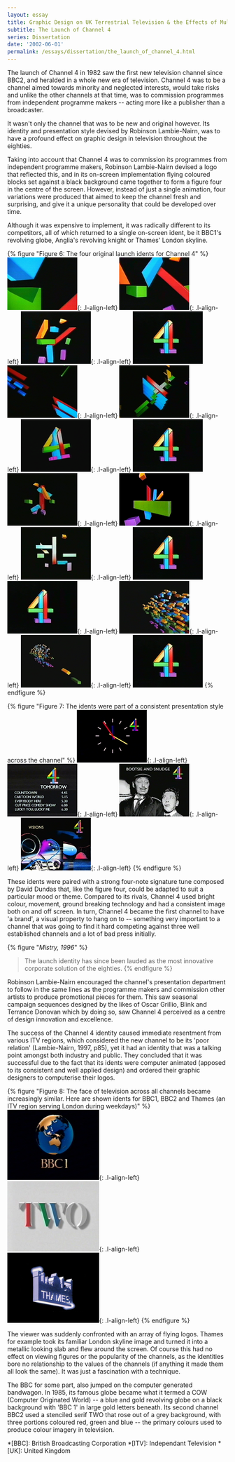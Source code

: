 ```yaml
---
layout: essay
title: Graphic Design on UK Terrestrial Television & the Effects of Multi-Channel Growth
subtitle: The Launch of Channel 4
series: Dissertation
date: '2002-06-01'
permalink: /essays/dissertation/the_launch_of_channel_4.html
---
```

The launch of Channel 4 in 1982 saw the first new television channel since BBC2, and heralded in a whole new era of television. Channel 4 was to be a channel aimed towards minority and neglected interests, would take risks and unlike the other channels at that time, was to commission programmes from independent programme makers -- acting more like a publisher than a broadcaster.

It wasn't only the channel that was to be new and original however. Its identity and presentation style devised by Robinson Lambie-Nairn, was to have a profound effect on graphic design in television throughout the eighties.

Taking into account that Channel 4 was to commission its programmes from independent programme makers, Robinson Lambie-Nairn devised a logo that reflected this, and in its on-screen implementation flying coloured blocks set against a black background came together to form a figure four in the centre of the screen. However, instead of just a single animation, four variations were produced that aimed to keep the channel fresh and surprising, and give it a unique personality that could be developed over time.

Although it was expensive to implement, it was radically different to its competitors, all of which returned to a single on-screen ident, be it BBC1's revolving globe, Anglia's revolving knight or Thames' London skyline.

{% figure "Figure 6: The four original launch idents for Channel 4" %}
![Channel Four launch ident 1](/assets/images/essays/dissertation/figure-6a.png){: .l-align-left}
![Channel Four launch ident 1](/assets/images/essays/dissertation/figure-6b.png){: .l-align-left}
![Channel Four launch ident 1](/assets/images/essays/dissertation/figure-6c.png){: .l-align-left}
![Channel Four launch ident 1](/assets/images/essays/dissertation/figure-6d.png)<br/>
![Channel Four launch ident 2](/assets/images/essays/dissertation/figure-6e.png){: .l-align-left}
![Channel Four launch ident 2](/assets/images/essays/dissertation/figure-6f.png){: .l-align-left}
![Channel Four launch ident 2](/assets/images/essays/dissertation/figure-6g.png){: .l-align-left}
![Channel Four launch ident 2](/assets/images/essays/dissertation/figure-6d.png)<br/>
![Channel Four launch ident 3](/assets/images/essays/dissertation/figure-6h.png){: .l-align-left}
![Channel Four launch ident 3](/assets/images/essays/dissertation/figure-6i.png){: .l-align-left}
![Channel Four launch ident 3](/assets/images/essays/dissertation/figure-6j.png){: .l-align-left}
![Channel Four launch ident 3](/assets/images/essays/dissertation/figure-6d.png)<br/>
![Channel Four launch ident 4](/assets/images/essays/dissertation/figure-6d.png){: .l-align-left}
![Channel Four launch ident 4](/assets/images/essays/dissertation/figure-6k.png){: .l-align-left}
![Channel Four launch ident 4](/assets/images/essays/dissertation/figure-6l.png){: .l-align-left}
![Channel Four launch ident 4](/assets/images/essays/dissertation/figure-6d.png)
{% endfigure %}

{% figure "Figure 7: The idents were part of a consistent presentation style across the channel" %}
![Channel Four clock](/assets/images/essays/dissertation/figure-7a.png){: .l-align-left}
![Channel Four programme menu](/assets/images/essays/dissertation/figure-7b.png){: .l-align-left}
![Channel Four promotion slide](/assets/images/essays/dissertation/figure-7c.png){: .l-align-left}
![Channel Four promotion slide](/assets/images/essays/dissertation/figure-7d.png){: .l-align-left}
{% endfigure %}

These idents were paired with a strong four-note signature tune composed by David Dundas that, like the figure four, could be adapted to suit a particular mood or theme. Compared to its rivals, Channel 4 used bright colour, movement, ground breaking technology and had a consistent image both on and off screen. In turn, Channel 4 became the first channel to have 'a brand', a visual property to hang on to -- something very important to a channel that was going to find it hard competing against three well established channels and a lot of bad press initially.

{% figure "<cite>Mistry, 1996</cite>" %}
> The launch identity has since been lauded as the most innovative corporate solution of the eighties.
{% endfigure %}

Robinson Lambie-Nairn encouraged the channel's presentation department to follow in the same lines as the programme makers and commission other artists to produce promotional pieces for them. This saw seasonal campaign sequences designed by the likes of Oscar Grillio, Blink and Terrance Donovan which by doing so, saw Channel 4 perceived as a centre of design innovation and excellence.

The success of the Channel 4 identity caused immediate resentment from various ITV regions, which considered the new channel to be its 'poor relation' (Lambie-Nairn, 1997, p85), yet it had an identity that was a talking point amongst both industry and public. They concluded that it was successful due to the fact that its idents were computer animated (apposed to its consistent and well applied design) and ordered their graphic designers to computerise their logos.

{% figure "Figure 8: The face of television across all channels became increasingly similar. Here are shown idents for BBC1, BBC2 and Thames (an ITV region serving London during weekdays)" %}
![BBC One ident, 1985](/assets/images/essays/dissertation/figure-8a.png){: .l-align-left}
![BBC Two ident, 1986](/assets/images/essays/dissertation/figure-8b.png){: .l-align-left}
![Thames Television ident](/assets/images/essays/dissertation/figure-8c.png){: .l-align-left}
{% endfigure %}

The viewer was suddenly confronted with an array of flying logos. Thames for example took its familiar London skyline image and turned it into a metallic looking slab and flew around the screen. Of course this had no effect on viewing figures or the popularity of the channels, as the identities bore no relationship to the values of the channels (if anything it made them all look the same). It was just a fascination with a technique.

The BBC for some part, also jumped on the computer generated bandwagon. In 1985, its famous globe became what it termed a COW (Computer Originated World) -- a blue and gold revolving globe on a black background with 'BBC 1' in large gold letters beneath. Its second channel BBC2 used a stenciled serif TWO that rose out of a grey background, with three portions coloured red, green and blue -- the primary colours used to produce colour imagery in television.

*[BBC]: British Broadcasting Corporation
*[ITV]: Independant Television
*[UK]: United Kingdom
